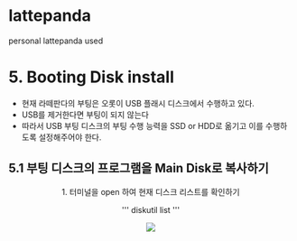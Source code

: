 # lattepanda
personal lattepanda used

# 5. Booting Disk install
- 현재 라떼판다의 부팅은 오롯이 USB 플래시 디스크에서 수행하고 있다.
- USB를 제거한다면 부팅이 되지 않는다
- 따라서 USB 부팅 디스크의 부팅 수행 능력을 SSD or HDD로 옮기고 이를 수행하도록 설정해주어야 한다.

## 5.1 부팅 디스크의 프로그램을 Main Disk로 복사하기
<div align="center">
  1. 터미널을 open 하여 현재 디스크 리스트를 확인하기


'''
  diskutil list
'''

  <img src="https://user-images.githubusercontent.com/92789013/194243393-fba98518-9be3-463c-9dff-bd6191edaf4b.png">
  <br>
  <br>
  <br>
  
</div>
